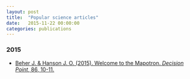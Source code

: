 ```yaml
---
layout: post
title:  "Popular science articles"
date:   2015-11-22 00:00:00
categories: publications
---
```


### 2015

* [Beher J. & Hanson J. O. (2015). Welcome to the Mapotron. _Decision Point_, 86, 10-11.](http://decision-point.com.au/article/welcome-to-the-mapotron)